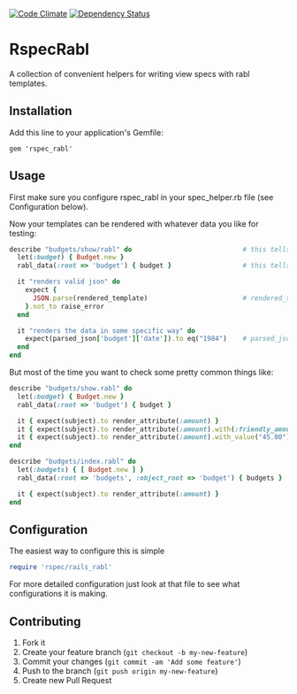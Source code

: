 [![Code Climate](https://codeclimate.com/github/mmmries/rspec_rabl/badges/gpa.svg)](https://codeclimate.com/github/mmmries/rspec_rabl)
[![Dependency Status](https://gemnasium.com/mmmries/rspec_rabl.svg)](https://gemnasium.com/mmmries/rspec_rabl)

# RspecRabl

A collection of convenient helpers for writing view specs with rabl templates.

## Installation

Add this line to your application's Gemfile:

    gem 'rspec_rabl'

## Usage

First make sure you configure rspec\_rabl in your spec\_helper.rb file (see Configuration below).

Now your templates can be rendered with whatever data you like for testing:

```ruby
describe "budgets/show/rabl" do                            # this tells us what template you want to test
  let(:budget) { Budget.new }
  rabl_data(:root => 'budget') { budget }                  # this tells us what data to use when rendering and what structure you expect the template to have (use root and object_root just like rabl)

  it "renders valid json" do
    expect {
      JSON.parse(rendered_template)                        # rendered_template is the rendered string
    }.not_to raise_error
  end

  it "renders the data in some specific way" do
    expect(parsed_json['budget']['date']).to eq("1984")    # parsed_json is the parsed out version of the rendered string
  end
end
```

But most of the time you want to check some pretty common things like:

```ruby
describe "budgets/show.rabl" do
  let(:budget) { Budget.new }
  rabl_data(:root => 'budget') { budget }

  it { expect(subject).to render_attribute(:amount) }                        # parsed_json['budget']['amount'] == budget.amount
  it { expect(subject).to render_attribute(:amount).with(:friendly_amount) } # parsed_json['budget']['amount'] == budget.friendly_amount
  it { expect(subject).to render_attribute(:amount).with_value("45.00") }    # parsed_json['budget']['amount'] == "45.00"
end

describe "budgets/index.rabl" do
  let(:budgets) { [ Budget.new ] }
  rabl_data(:root => 'budgets', :object_root => 'budget') { budgets }

  it { expect(subject).to render_attribute(:amount) }                       # parsed_json['budgets'].first['budget']['amount'] == budgets.first.amount
end
```

## Configuration

The easiest way to configure this is simple

```ruby
require 'rspec/rails_rabl'
```

For more detailed configuration just look at that file to see what configurations it is making.

## Contributing

1. Fork it
2. Create your feature branch (`git checkout -b my-new-feature`)
3. Commit your changes (`git commit -am 'Add some feature'`)
4. Push to the branch (`git push origin my-new-feature`)
5. Create new Pull Request
